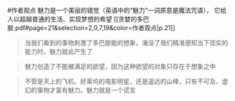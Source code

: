 
#作者观点 魅力是一个美丽的错觉（英语中的“魅力”一词原意是魔法咒语）， 它给人以超越普通的生活、实现梦想的希望
[[贪婪的多巴胺.pdf#page=21&selection=2,0,7,19&color=作者观点|p.21]]

>当我们看到的事物刺激了多巴胺能的想象，淹没了我们精准感知当下现实的能力时，魅力就此产生了

> 魅力创造了不能被满足的欲望，因为这种欲望的对象只存在于想象之中

> 不管是天上的飞机、好莱坞的电影明星，还是遥远的山峰，只有不可及、虚幻的事物才富有魅力。魅力就是一个谎言